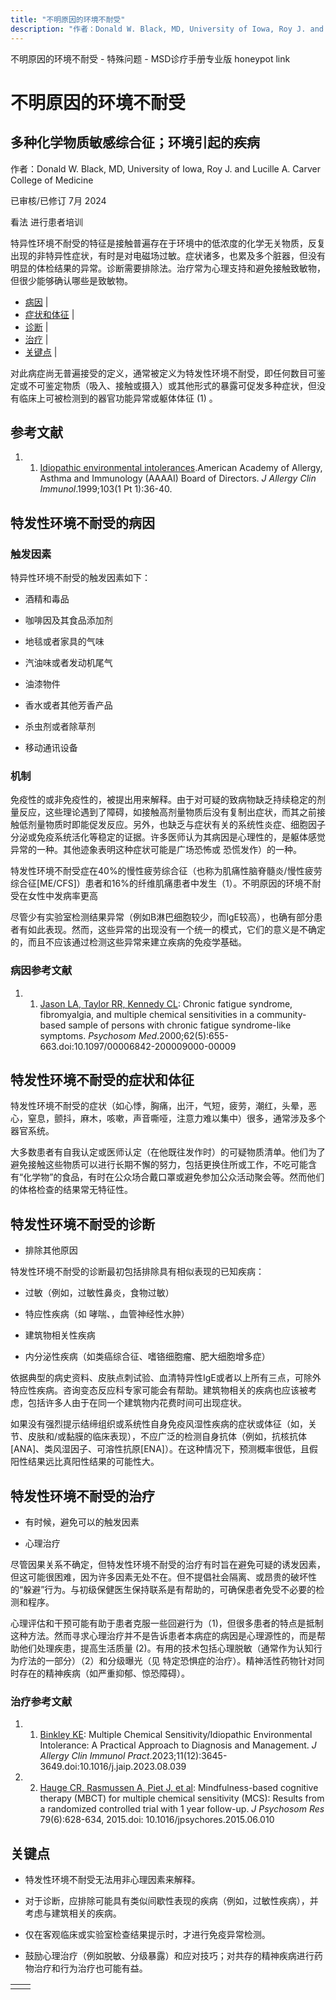 ```yaml
---
title: "不明原因的环境不耐受"
description: "作者：Donald W. Black, MD, University of Iowa, Roy J. and Lucille A. Carver College of Medicine"
---
```


﻿不明原因的环境不耐受 \- 特殊问题 \- MSD诊疗手册专业版 honeypot link

# 不明原因的环境不耐受

## 多种化学物质敏感综合征；环境引起的疾病

作者：Donald W. Black, MD, University of Iowa, Roy J. and Lucille A. Carver College of Medicine

已审核/已修订 7月 2024

看法 进行患者培训

特异性环境不耐受的特征是接触普遍存在于环境中的低浓度的化学无关物质，反复出现的非特异性症状，有时是对电磁场过敏。症状诸多，也累及多个脏器，但没有明显的体检结果的异常。诊断需要排除法。治疗常为心理支持和避免接触致敏物，但很少能够确认哪些是致敏物。

- [病因](#病因_v1127618_zh) \|
- [症状和体征](#症状和体征_v1127644_zh) \|
- [诊断](#诊断_v1127647_zh) \|
- [治疗](#治疗_v1127652_zh) \|
- [关键点](#关键点_v11682798_zh) \|

对此病症尚无普遍接受的定义，通常被定义为特发性环境不耐受，即任何数目可鉴定或不可鉴定物质（吸入、接触或摄入）或其他形式的暴露可促发多种症状，但没有临床上可被检测到的器官功能异常或躯体体征 (1) 。

## 参考文献

1. 1. [Idiopathic environmental intolerances](https://pubmed.ncbi.nlm.nih.gov/9893182/).American Academy of Allergy, Asthma and Immunology (AAAAI) Board of Directors. _J Allergy Clin Immunol_.1999;103(1 Pt 1):36-40.


## 特发性环境不耐受的病因

### 触发因素

特异性环境不耐受的触发因素如下：

- 酒精和毒品

- 咖啡因及其食品添加剂

- 地毯或者家具的气味

- 汽油味或者发动机尾气

- 油漆物件

- 香水或者其他芳香产品

- 杀虫剂或者除草剂

- 移动通讯设备


### 机制

免疫性的或非免疫性的，被提出用来解释。由于对可疑的致病物缺乏持续稳定的剂量反应，这些理论遇到了障碍，如接触高剂量物质后没有复制出症状，而其之前接触低剂量物质时即能促发反应。另外，也缺乏与症状有关的系统性炎症、细胞因子分泌或免疫系统活化等稳定的证据。许多医师认为其病因是心理性的，是躯体感觉异常的一种。其他迹象表明这种症状可能是广场恐怖或 恐慌发作）的一种。

特发性环境不耐受症在40%的慢性疲劳综合征（也称为肌痛性脑脊髓炎/慢性疲劳综合征\[ME/CFS\]）患者和16%的纤维肌痛患者中发生（1）。不明原因的环境不耐受在女性中发病率更高

尽管少有实验室检测结果异常（例如B淋巴细胞较少，而IgE较高），也确有部分患者有如此表现。然而，这些异常的出现没有一个统一的模式，它们的意义是不确定的，而且不应该通过检测这些异常来建立疾病的免疫学基础。

### 病因参考文献

1. 1. [Jason LA, Taylor RR, Kennedy CL](https://pubmed.ncbi.nlm.nih.gov/11020095/): Chronic fatigue syndrome, fibromyalgia, and multiple chemical sensitivities in a community-based sample of persons with chronic fatigue syndrome-like symptoms. _Psychosom Med_.2000;62(5):655-663.doi:10.1097/00006842-200009000-00009


## 特发性环境不耐受的症状和体征

特发性环境不耐受的症状（如心悸，胸痛，出汗，气短，疲劳，潮红，头晕，恶心，窒息，颤抖，麻木，咳嗽，声音嘶哑，注意力难以集中）很多，通常涉及多个器官系统。

大多数患者有自我认定或医师认定（在他既往发作时）的可疑物质清单。他们为了避免接触这些物质可以进行长期不懈的努力，包括更换住所或工作，不吃可能含有“化学物”的食品，有时在公众场合戴口罩或避免参加公众活动聚会等。然而他们的体格检查的结果常无特征性。

## 特发性环境不耐受的诊断

- 排除其他原因


特发性环境不耐受的诊断最初包括排除具有相似表现的已知疾病：

- 过敏（例如，过敏性鼻炎，食物过敏）

- 特应性疾病（如 哮喘、，血管神经性水肿）

- 建筑物相关性疾病

- 内分泌性疾病（如类癌综合征、嗜铬细胞瘤、肥大细胞增多症）


依据典型的病史资料、皮肤点刺试验、血清特异性IgE或者以上所有三点，可除外特应性疾病。咨询变态反应科专家可能会有帮助。建筑物相关的疾病也应该被考虑，包括许多人由于在同一个建筑物内花费时间可出现症状。

如果没有强烈提示结缔组织或系统性自身免疫风湿性疾病的症状或体征（如，关节、皮肤和/或黏膜的临床表现），不应广泛的检测自身抗体（例如，抗核抗体\[ANA\]、类风湿因子、可溶性抗原\[ENA\]）。在这种情况下，预测概率很低，且假阳性结果远比真阳性结果的可能性大。

## 特发性环境不耐受的治疗

- 有时候，避免可以的触发因素

- 心理治疗


尽管因果关系不确定，但特发性环境不耐受的治疗有时旨在避免可疑的诱发因素，但这可能很困难，因为许多因素无处不在。但不提倡社会隔离、或昂贵的破坏性的“躲避”行为。与初级保健医生保持联系是有帮助的，可确保患者免受不必要的检测和程序。

心理评估和干预可能有助于患者克服一些回避行为（1)，但很多患者的特点是抵制这种方法。然而寻求心理治疗并不是告诉患者本病症的病因是心理源性的，而是帮助他们处理疾患，提高生活质量 (2)。有用的技术包括心理脱敏（通常作为认知行为疗法的一部分）（2）和分级曝光（见 特定恐惧症的治疗）。精神活性药物针对同时存在的精神疾病（如严重抑郁、惊恐障碍）。

### 治疗参考文献

1. 1. [Binkley KE](https://pubmed.ncbi.nlm.nih.gov/37660733/): Multiple Chemical Sensitivity/Idiopathic Environmental Intolerance: A Practical Approach to Diagnosis and Management. _J Allergy Clin Immunol Pract_.2023;11(12):3645-3649.doi:10.1016/j.jaip.2023.08.039

2. 2. [Hauge CR, Rasmussen A, Piet J, et al](https://www.ncbi.nlm.nih.gov/pubmed/26311155): Mindfulness-based cognitive therapy (MBCT) for multiple chemical sensitivity (MCS): Results from a randomized controlled trial with 1 year follow-up. _J Psychosom Res_ 79(6):628-634, 2015.doi: 10.1016/jpsychores.2015.06.010


## 关键点

- 特发性环境不耐受无法用非心理因素来解释。

- 对于诊断，应排除可能具有类似间歇性表现的疾病（例如，过敏性疾病），并考虑与建筑相关的疾病。

- 仅在客观临床或实验室检查结果提示时，才进行免疫异常检测。

- 鼓励心理治疗（例如脱敏、分级暴露）和应对技巧；对共存的精神疾病进行药物治疗和行为治疗也可能有益。


|     |     |
| --- | --- |
|  |  |